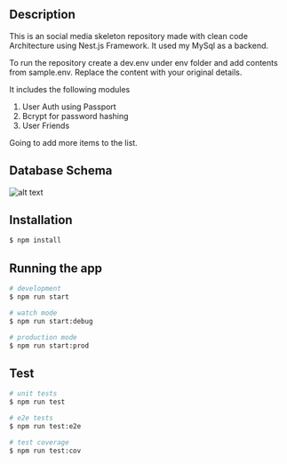 ## Description

This is an social media skeleton repository made with clean code Architecture using Nest.js Framework. It used my MySql as a backend.

To run the repository create a dev.env under env folder and add contents from sample.env. Replace the content with your original details.

It includes the following modules

1. User Auth using Passport
2. Bcrypt for password hashing
3. User Friends

Going to add more items to the list.

## Database Schema

![alt text](https://fabric.inc/wp-content/uploads/hubspot/ecommerce-platform-data-1.png)

## Installation

```bash
$ npm install
```

## Running the app

```bash
# development
$ npm run start

# watch mode
$ npm run start:debug

# production mode
$ npm run start:prod
```

## Test

```bash
# unit tests
$ npm run test

# e2e tests
$ npm run test:e2e

# test coverage
$ npm run test:cov
```
